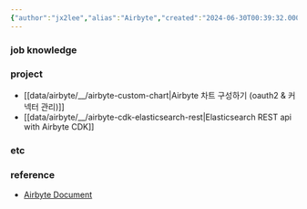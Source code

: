 ```yaml
---
{"author":"jx2lee","alias":"Airbyte","created":"2024-06-30T00:39:32.000+09:00","last-updated":"2023-08-12 18:03","tags":["airbyte","overview"],"dg-publish":true,"dg-home-link":true,"dg-show-local-graph":true,"dg-show-backlinks":true,"dg-show-toc":false,"dg-show-inline-title":false,"dg-show-file-tree":false,"dg-enable-search":true,"dg-link-preview":"ture","dg-show-tags":false,"dg-pass-frontmatter":false,"priority":4,"permalink":"/data/airbyte/overview/","dgHomeLink":true,"dgShowBacklinks":true,"dgShowLocalGraph":true,"dgEnableSearch":true,"dgLinkPreview":"ture","dgPassFrontmatter":true,"noteIcon":""}
---
```




### job knowledge


### project


- [[data/airbyte/__/airbyte-custom-chart\|Airbyte 차트 구성하기 (oauth2 & 커넥터 관리)]]
- [[data/airbyte/__/airbyte-cdk-elasticsearch-rest\|Elasticsearch REST api with Airbyte CDK]]


### etc


### reference


- [Airbyte Document](https://docs.airbyte.com/)